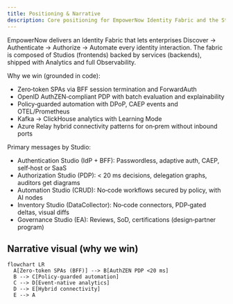 ```yaml
---
title: Positioning & Narrative
description: Core positioning for EmpowerNow Identity Fabric and the Studios.
---
```


EmpowerNow delivers an Identity Fabric that lets enterprises Discover → Authenticate → Authorize → Automate every identity interaction. The fabric is composed of Studios (frontends) backed by services (backends), shipped with Analytics and full Observability.

Why we win (grounded in code):

- Zero‑token SPAs via BFF session termination and ForwardAuth
- OpenID AuthZEN‑compliant PDP with batch evaluation and explainability
- Policy‑guarded automation with DPoP, CAEP events and OTEL/Prometheus
- Kafka → ClickHouse analytics with Learning Mode
- Azure Relay hybrid connectivity patterns for on‑prem without inbound ports

Primary messages by Studio:

- Authentication Studio (IdP + BFF): Passwordless, adaptive auth, CAEP, self‑host or SaaS
- Authorization Studio (PDP): &lt; 20 ms decisions, delegation graphs, auditors get diagrams
- Automation Studio (CRUD): No‑code workflows secured by policy, with AI nodes
- Inventory Studio (DataCollector): No‑code connectors, PDP‑gated deltas, visual diffs
- Governance Studio (EA): Reviews, SoD, certifications (design‑partner program)

## Narrative visual (why we win)

```mermaid
flowchart LR
  A[Zero‑token SPAs (BFF)] --> B[AuthZEN PDP <20 ms]
  B --> C[Policy‑guarded automation]
  C --> D[Event‑native analytics]
  D --> E[Hybrid connectivity]
  E --> A
```



